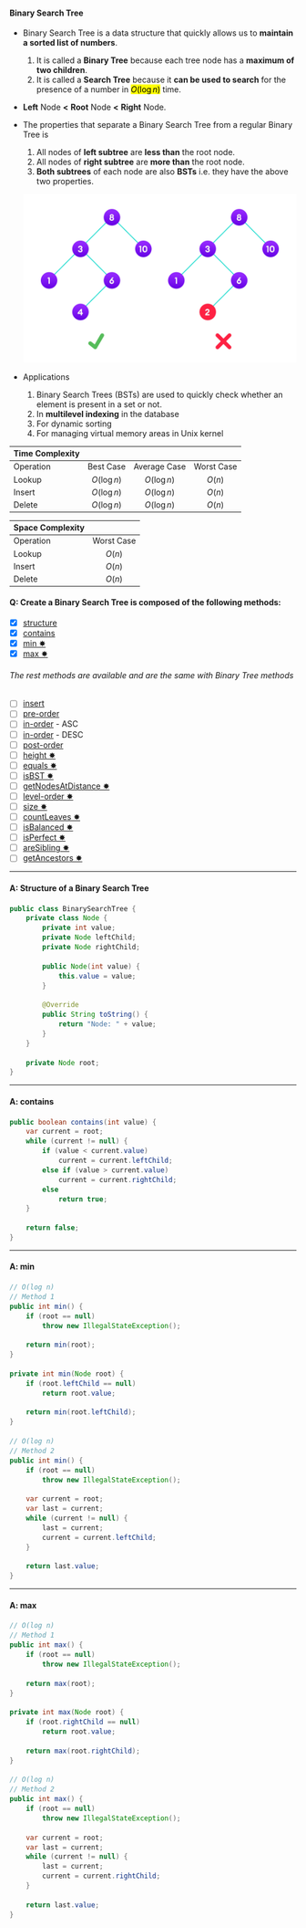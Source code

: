 #### Binary Search Tree

-   Binary Search Tree is a data structure that quickly allows us to **maintain a sorted list of numbers**.

    1. It is called a **Binary Tree** because each tree node has a **maximum of two children**.
    2. It is called a **Search Tree** because it **can be used to search** for the presence of a number in <mark>$O(\log n)$</mark> time.

-   **Left** Node **<** **Root** Node **<** **Right** Node.
-   The properties that separate a Binary Search Tree from a regular Binary Tree is

    1. All nodes of **left subtree** are **less than** the root node.
    2. All nodes of **right subtree** are **more than** the root node.
    3. **Both subtrees** of each node are also **BSTs** i.e. they have the above two properties.

    ![Binary search tree](../assets/binary-search-tree.webp)

-   Applications
    1.  Binary Search Trees (BSTs) are used to quickly check whether an element is present in a set or not.
    2.  In **multilevel indexing** in the database
    3.  For dynamic sorting
    4.  For managing virtual memory areas in Unix kernel

| Time Complexity |             |              |            |
| :-------------- | :---------: | :----------: | :--------: |
| Operation       |  Best Case  | Average Case | Worst Case |
| Lookup          | $O(\log n)$ | $O(\log n)$  |   $O(n)$   |
| Insert          | $O(\log n)$ | $O(\log n)$  |   $O(n)$   |
| Delete          | $O(\log n)$ | $O(\log n)$  |   $O(n)$   |

| Space Complexity |            |
| :--------------- | :--------: |
| Operation        | Worst Case |
| Lookup           |   $O(n)$   |
| Insert           |   $O(n)$   |
| Delete           |   $O(n)$   |

#### Q: Create a Binary Search Tree is composed of the following methods:

-   [x] [structure](#a-structure-of-a-binary-search-tree)
-   [x] [contains](#a-contains)
-   [x] [min ✸](#a-min)
-   [x] [max ✸](#a-max)

###### The rest methods are available and are the same with Binary Tree methods

-   [ ] [insert](./binary-tree.md#a-insert)
-   [ ] [pre-order](./binary-tree.md#a-pre-order)
-   [ ] [in-order](./binary-tree.md#a-in-order-asc) - ASC
-   [ ] [in-order](./binary-tree.md#a-in-order-desc) - DESC
-   [ ] [post-order](./binary-tree.md#a-post-order)
-   [ ] [height ✸](./binary-tree.md#a-height)
-   [ ] [equals ✸](./binary-tree.md#a-equals)
-   [ ] [isBST ✸](./binary-tree.md#a-isbst)
-   [ ] [getNodesAtDistance ✸](./binary-tree.md#a-getnodesatdistance)
-   [ ] [level-order ✸](./binary-tree.md#a-level-order)
-   [ ] [size ✸](./binary-tree.md#a-size)
-   [ ] [countLeaves ✸](./binary-tree.md#a-countleaves)
-   [ ] [isBalanced ✸](./binary-tree.md#a-isbalanced)
-   [ ] [isPerfect ✸](./binary-tree.md#a-isperfect)
-   [ ] [areSibling ✸](./binary-tree.md#a-aresibling)
-   [ ] [getAncestors ✸](./binary-tree.md#a-getancestors)

---

#### A: Structure of a Binary Search Tree

```Java
public class BinarySearchTree {
    private class Node {
        private int value;
        private Node leftChild;
        private Node rightChild;

        public Node(int value) {
            this.value = value;
        }

        @Override
        public String toString() {
            return "Node: " + value;
        }
    }

    private Node root;
}
```

---

#### A: contains

```Java
public boolean contains(int value) {
    var current = root;
    while (current != null) {
        if (value < current.value)
            current = current.leftChild;
        else if (value > current.value)
            current = current.rightChild;
        else
            return true;
    }

    return false;
}
```

---

#### A: min

```Java
// O(log n)
// Method 1
public int min() {
    if (root == null)
        throw new IllegalStateException();

    return min(root);
}

private int min(Node root) {
    if (root.leftChild == null)
        return root.value;

    return min(root.leftChild);
}

// O(log n)
// Method 2
public int min() {
    if (root == null)
        throw new IllegalStateException();

    var current = root;
    var last = current;
    while (current != null) {
        last = current;
        current = current.leftChild;
    }

    return last.value;
}
```

---

#### A: max

```Java
// O(log n)
// Method 1
public int max() {
    if (root == null)
        throw new IllegalStateException();

    return max(root);
}

private int max(Node root) {
    if (root.rightChild == null)
        return root.value;

    return max(root.rightChild);
}

// O(log n)
// Method 2
public int max() {
    if (root == null)
        throw new IllegalStateException();

    var current = root;
    var last = current;
    while (current != null) {
        last = current;
        current = current.rightChild;
    }

    return last.value;
}
```
